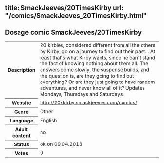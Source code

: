 title: SmackJeeves/20TimesKirby
url: "/comics/SmackJeeves_20TimesKirby.html"
---
Dosage comic SmackJeeves/20TimesKirby
-----------------------------------------

<table class="comicinfo">
<tr>
<th>Description</th><td>20 kirbies, considered different from all the others by Kirby, go on a journey to find out their past... At least that's what Kirby wants, since he can't stand the fact of knowing nothing about them all. The answers come slowly, the suspense builds, and the question is, are they going to find out everything? Or are they just going to have random adventures, and never know all of it? Updates Mondays, Thursdays and Saturdays.</td>
</tr>
<tr>
<th>Website</th><td><a href="http://20xkirby.smackjeeves.com/comics/">http://20xkirby.smackjeeves.com/comics/</a></td>
</tr>
<tr>
<th>Genre</th><td>Other</td>
</tr>
<tr>
<th>Language</th><td>English</td>
</tr>
<tr>
<th>Adult content</th><td>no</td>
</tr>
<tr>
<th>Status</th><td>ok on 09.04.2013</td>
</tr>
<tr>
<th>Votes</th><td>0</div></td>
</tr>
</table>
